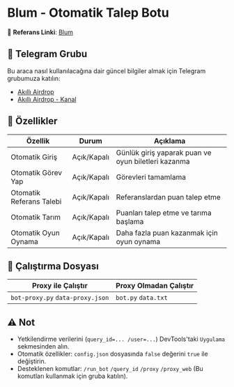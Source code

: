 # Blum - Otomatik Talep Botu

🔗 **Referans Linki**: [Blum](https://t.me/BlumCryptoBot/app?startapp=ref_4WwBGtCuHW)

## 📢 Telegram Grubu

Bu araca nasıl kullanılacağına dair güncel bilgiler almak için Telegram grubumuza katılın:

- [Akıllı Airdrop](https://t.me/luanamobile)
- [Akıllı Airdrop - Kanal](https://t.me/luanamobile)

## 🌟 Özellikler

| Özellik            | Durum     | Açıklama                                   |
| ------------------ | --------- | ------------------------------------------ |
| Otomatik Giriş     | Açık/Kapalı | Günlük giriş yaparak puan ve oyun biletleri kazanma |
| Otomatik Görev Yap | Açık/Kapalı | Görevleri tamamlama                        |
| Otomatik Referans Talebi | Açık/Kapalı | Referanslardan puan talep etme           |
| Otomatik Tarım     | Açık/Kapalı | Puanları talep etme ve tarıma başlama    |
| Otomatik Oyun Oynama | Açık/Kapalı | Daha fazla puan kazanmak için oyun oynama  |

## 🚀 Çalıştırma Dosyası

| Proxy ile Çalıştır | Proxy Olmadan Çalıştır |
| ------------------- | ---------------------- |
| `bot-proxy.py` `data-proxy.json` | `bot.py` `data.txt` |

## ⚠️ Not

- Yetkilendirme verilerini (`query_id=... /user=...`) DevTools'taki `Uygulama` sekmesinden alın.
- Otomatik özellikler: `config.json` dosyasında `false` değerini `true` ile değiştirin.
- Desteklenen komutlar: `/run_bot` `/query_id` `/proxy` `/proxy_web` (Bu komutları kullanmak için gruba katılın).
